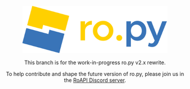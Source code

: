 <p align="center" width="100%">
    <img src="/resources/textlogo.svg" alt="ro.py" height="128em" />
    <br>
</p>

<p align="center">
    This branch is for the work-in-progress ro.py v2.x rewrite.
</p>

<p align="center">
    To help contribute and shape the future version of ro.py, please join us in the <a href="https://discord.gg/zd8jFqpjxR">RoAPI Discord server</a>.
</p>
